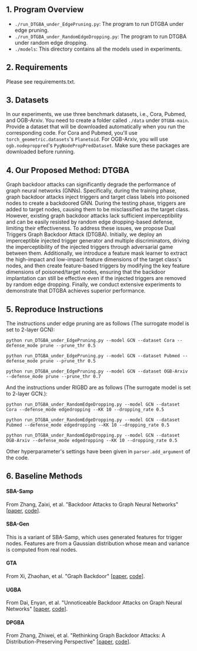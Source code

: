 ## 1. Program Overview
* `./run_DTGBA_under_EdgePruning.py`: The program to run DTGBA under edge pruning.
* `./run_DTGBA_under_RandomEdgeDropping.py`: The program to run DTGBA under random edge dropping.
* `./models`: This directory contains all the models used in experiments.

## 2. Requirements
Please see requirements.txt.

## 3. Datasets
In our experiments, we use three benchmark datasets, i.e., Cora, Pubmed, and OGB-Arxiv. You need to create a folder called `./data` under `DTGBA-main`. Provide a dataset that will be downloaded automatically when you run the corresponding code. For Cora and Pubmed, you'll use `torch_geometric.datasets`'s `Planetoid`. For OGB-Arxiv, you will use `ogb.nodeproppred`'s `PygNodePropPredDataset`. Make sure these packages are downloaded before running.

## 4. Our Proposed Method: DTGBA
Graph backdoor attacks can significantly degrade the performance of graph neural networks (GNNs). Specifically, during the training phase, graph backdoor attacks inject triggers and target class labels into poisoned nodes to create a backdoored GNN. During the testing phase, triggers are added to target nodes, causing them to be misclassified as the target class. However, existing graph backdoor attacks lack sufficient imperceptibility and can be easily resisted by random edge dropping-based defense, limiting their effectiveness. To address these issues, we propose Dual Triggers Graph Backdoor Attack (DTGBA). Initially, we deploy an imperceptible injected trigger generator and multiple discriminators, driving the imperceptibility of the injected triggers through adversarial game between them. Additionally, we introduce a feature mask learner to extract the high-impact and low-impact feature dimensions of the target class's nodes, and then create feature-based triggers by modifying the key feature dimensions of poisoned/target nodes, ensuring that the backdoor implantation can still be effective even if the injected triggers are removed by random edge dropping. Finally, we conduct extensive experiments to demonstrate that DTGBA achieves superior performance.

## 5. Reproduce Instructions
The instructions under edge pruning are as follows (The surrogate model is set to 2-layer GCN):
```
python run_DTGBA_under_EdgePruning.py --model GCN --dataset Cora --defense_mode prune --prune_thr 0.5

python run_DTGBA_under_EdgePruning.py --model GCN --dataset Pubmed --defense_mode prune --prune_thr 0.5

python run_DTGBA_under_EdgePruning.py --model GCN --dataset OGB-Arxiv --defense_mode prune --prune_thr 0.7
```

And the instructions under RIGBD are as follows (The surrogate model is set to 2-layer GCN.):
```
python run_DTGBA_under_RandomEdgeDropping.py --model GCN --dataset Cora --defense_mode edgedropping --KK 10 --dropping_rate 0.5

python run_DTGBA_under_RandomEdgeDropping.py --model GCN --dataset Pubmed --defense_mode edgedropping --KK 10 --dropping_rate 0.5

python run_DTGBA_under_RandomEdgeDropping.py --model GCN --dataset OGB-Arxiv --defense_mode edgedropping --KK 10 --dropping_rate 0.5
```

Other hyperparameter's settings have been given in `parser.add_argument` of the code.

## 6. Baseline Methods
#### SBA-Samp
From Zhang, Zaixi, et al. "Backdoor Attacks to Graph Neural Networks" [[paper](https://arxiv.org/abs/2006.11165), [code](https://github.com/zaixizhang/graphbackdoor)].

#### SBA-Gen
This is a variant of SBA-Samp, which uses generated features for trigger nodes. Features are from a Gaussian distribution whose mean and variance is computed from real nodes.

#### GTA
From Xi, Zhaohan, et al. "Graph Backdoor" [[paper](https://arxiv.org/abs/2006.11890), [code](https://github.com/HarrialX/GraphBackdoor)].

#### UGBA
From Dai, Enyan, et al. "Unnoticeable Backdoor Attacks on Graph Neural Networks" [[paper](https://dl.acm.org/doi/10.1145/3543507.3583392), [code](https://github.com/ventr1c/UGBA)].

#### DPGBA
From Zhang, Zhiwei, et al. "Rethinking Graph Backdoor Attacks: A Distribution-Preserving Perspective" [[paper](https://dl.acm.org/doi/10.1145/3637528.3671910), [code](https://github.com/zzwjames/DPGBA)].
